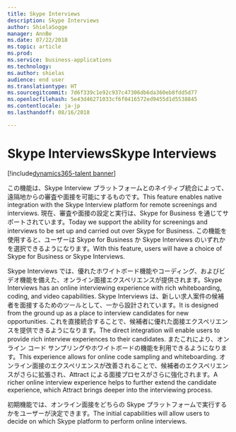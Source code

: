 ```yaml
---
title: Skype Interviews
description: Skype Interviews
author: ShielaSogge
manager: AnnBe
ms.date: 07/22/2018
ms.topic: article
ms.prod: 
ms.service: business-applications
ms.technology: 
ms.author: shielas
audience: end user
ms.translationtype: HT
ms.sourcegitcommit: 7d6f339c1e92c937c47306db6da360eb8fdd5d77
ms.openlocfilehash: 5e43d46271033cf6f0416572ed9455d1d5538845
ms.contentlocale: ja-jp
ms.lasthandoff: 08/16/2018

---
```


# <a name="skype-interviews"></a><span data-ttu-id="3bb30-103">Skype Interviews</span><span class="sxs-lookup"><span data-stu-id="3bb30-103">Skype Interviews</span></span>

[!include[dynamics365-talent banner](../../includes/dynamics365-talent.md)]

<span data-ttu-id="3bb30-104">この機能は、Skype Interview プラットフォームとのネイティブ統合によって、遠隔地からの審査や面接を可能にするものです。</span><span class="sxs-lookup"><span data-stu-id="3bb30-104">This feature enables native integration with the Skype Interview platform for remote screenings and interviews.</span></span> <span data-ttu-id="3bb30-105">現在、審査や面接の設定と実行は、Skype for Business を通じてサポートされています。</span><span class="sxs-lookup"><span data-stu-id="3bb30-105">Today we support the ability for screenings and interviews to be set up and carried out over Skype for Business.</span></span> <span data-ttu-id="3bb30-106">この機能を使用すると、ユーザーは Skype for Business か Skype Interviews のいずれかを選択できるようになります。</span><span class="sxs-lookup"><span data-stu-id="3bb30-106">With this feature, users will have a choice of Skype for Business or Skype Interviews.</span></span>

<span data-ttu-id="3bb30-107">Skype Interviews では、優れたホワイトボード機能やコーディング、およびビデオ機能を備えた、オンライン面接エクスペリエンスが提供されます。</span><span class="sxs-lookup"><span data-stu-id="3bb30-107">Skype Interviews has an online interviewing experience with rich whiteboarding, coding, and video capabilities.</span></span> <span data-ttu-id="3bb30-108">Skype Interviews は、新しい求人案件の候補者を面接するためのツールとして、一から設計されています。</span><span class="sxs-lookup"><span data-stu-id="3bb30-108">It is designed from the ground up as a place to interview candidates for new opportunities.</span></span> <span data-ttu-id="3bb30-109">これを直接統合することで、候補者に優れた面接エクスペリエンスを提供できるようになります。</span><span class="sxs-lookup"><span data-stu-id="3bb30-109">The direct integration will enable users to provide rich interview experiences to their candidates.</span></span> <span data-ttu-id="3bb30-110">またこれにより、オンライン コード サンプリングやホワイトボードの機能を利用できるようになります。</span><span class="sxs-lookup"><span data-stu-id="3bb30-110">This experience allows for online code sampling and whiteboarding.</span></span> <span data-ttu-id="3bb30-111">オンライン面接のエクスペリエンスが改善されることで、候補者のエクスペリエンスがさらに拡張され、Attract による面接プロセスがさらに強化されます。</span><span class="sxs-lookup"><span data-stu-id="3bb30-111">A richer online interview experience helps to further extend the candidate experience, which Attract brings deeper into the interviewing process.</span></span>

<span data-ttu-id="3bb30-112">初期機能では、オンライン面接をどちらの Skype プラットフォームで実行するかをユーザーが決定できます。</span><span class="sxs-lookup"><span data-stu-id="3bb30-112">The initial capabilities will allow users to decide on which Skype platform to perform online interviews.</span></span>

<!--
## Who uses this feature
The entire hiring team and the candidates.
## Availability
Cloud
## Regional availability
Global
-->

